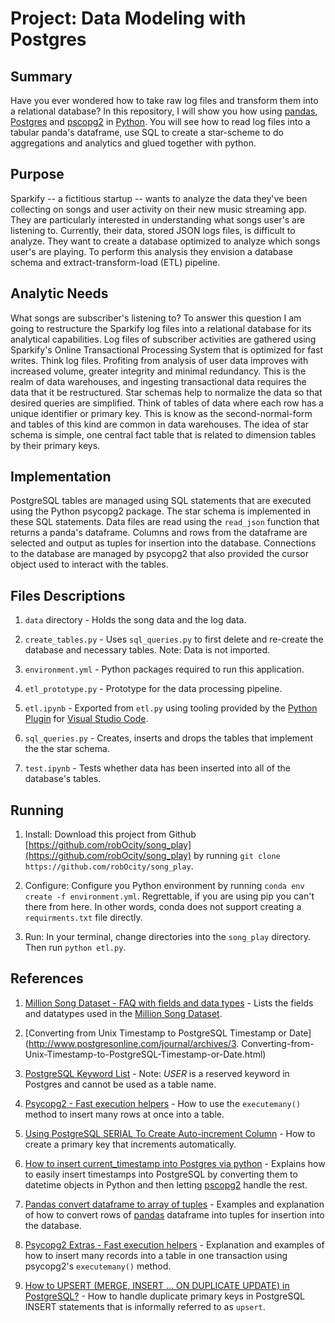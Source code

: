 # Project: Data Modeling with Postgres

## Summary

Have you ever wondered how to take raw log files and transform them into a relational database?  In this repository, I will show you how using [pandas](https://pandas.pydata.org/), [Postgres](https://www.postgresql.org/) and  [pscopg2](http://initd.org/psycopg/) in [Python](https://www.python.org/).  You will see how to read log files into a tabular panda's dataframe, use SQL to create a star-scheme to do aggregations and analytics and glued together with python.   

## Purpose

Sparkify -- a fictitious startup -- wants to analyze the data they've been collecting on songs and user activity on their new music streaming app. They are particularly interested in understanding what songs user's are listening to. Currently, their data, stored JSON logs files, is difficult to analyze.  They want to create a database optimized to analyze which songs user's are playing. To perform this analysis they envision a database schema and extract-transform-load (ETL) pipeline.

## Analytic Needs

What songs are subscriber's listening to?  To answer this question I am going to restructure the Sparkify log files into a relational database for its analytical capabilities.  Log files of subscriber activities are gathered using Sparkify's Online Transactional Processing System that is optimized for fast writes.  Think log files.  Profiting from analysis of user data improves with increased volume, greater integrity and minimal redundancy.  This is the realm of data warehouses, and ingesting transactional data requires the data that it be restructured.  Star schemas help to normalize the data so that desired queries are simplified.  Think of tables of data where each row has a unique identifier or primary key.  This is know as the second-normal-form and tables of this kind are common in data warehouses.  The idea of star schema is simple, one central fact table that is related to dimension tables by their primary keys.  

## Implementation
PostgreSQL tables are managed using SQL statements that are executed using the Python psycopg2 package.  The star schema is implemented in these SQL statements.  Data files are read using the `read_json` function that returns a panda's dataframe.  Columns and rows from the dataframe are selected and output as tuples for insertion into the database.  Connections to the database are managed by psycopg2 that also provided the cursor object used to interact with the tables.  


## Files Descriptions
1. `data` directory - Holds the song data and the log data. 
 
2. `create_tables.py` - Uses `sql_queries.py` to first delete and re-create the database and necessary tables.  Note: Data is not imported.

3. `environment.yml` - Python packages required to run this application. 

4. `etl_prototype.py` - Prototype for the data processing pipeline. 
 
5. `etl.ipynb` - Exported from `etl.py` using tooling provided by the [Python Plugin](https://code.visualstudio.com/docs/languages/python) for [Visual Studio Code](https://code.visualstudio.com/).

6. `sql_queries.py` - Creates, inserts and drops the tables that implement the the star schema.

7. `test.ipynb` - Tests whether data has been inserted into all of the database's tables.

## Running

1. Install: Download this project from Github [https://github.com/robOcity/song_play](https://github.com/robOcity/song_play) by running `git clone https://github.com/robOcity/song_play`. 
 
2. Configure: Configure you Python environment by running `conda env create -f environment.yml`.  Regrettable, if you are using pip you can't there from here.  In other words, conda does not support creating a `requirments.txt` file directly. 
 
3. Run:  In your terminal, change directories into the `song_play`  directory.  Then run `python etl.py`.  

## References

1. [Million Song Dataset - FAQ with fields and data types](http://millionsongdataset.com/faq/) - Lists the fields and datatypes used in the [Million Song Dataset](http://millionsongdataset.com/).
   
2. [Converting from Unix Timestamp to PostgreSQL Timestamp or Date](http://www.postgresonline.com/journal/archives/3. Converting-from-Unix-Timestamp-to-PostgreSQL-Timestamp-or-Date.html)

3. [PostgreSQL Keyword List](https://www.postgresql.org/docs/current/sql-keywords-appendix.html) - Note: _USER_ is a reserved keyword in Postgres and cannot be used as a table name. 
 
4. [Psycopg2 - Fast execution helpers](http://initd.org/psycopg/docs/extras.html#fast-execution-helpers) - How to use the `executemany()` method to insert many rows at once into a table.

5. [Using PostgreSQL SERIAL To Create Auto-increment Column](http://www.postgresqltutorial.com/postgresql-serial/) - How to create a primary key that increments automatically.

6. [How to insert current_timestamp into Postgres via python](https://stackoverflow.com/questions/6018214/how-to-insert-current-timestamp-into-postgres-via-python) - Explains how to easily insert timestamps into PostgreSQL by converting them to datetime objects in Python and then letting [pscopg2](http://initd.org/psycopg/) handle the rest. 

7. [Pandas convert dataframe to array of tuples](https://stackoverflow.com/questions/9758450/pandas-convert-dataframe-to-array-of-tuples) - Examples and explanation of how to convert rows of [pandas](https://pandas.pydata.org/) dataframe into tuples for insertion into the database.  

8. [Psycopg2 Extras - Fast execution helpers](http://initd.org/psycopg/docs/extras.html?highlight=executemany) - Explanation and examples of how to insert many records into a table in one transaction using psycopg2's `executemany()` method.  

9.  [How to UPSERT (MERGE, INSERT … ON DUPLICATE UPDATE) in PostgreSQL?](https://stackoverflow.com/questions/17267417/how-to-upsert-merge-insert-on-duplicate-update-in-postgresql?noredirect=1&lq=1) - How to handle duplicate primary keys in PostgreSQL INSERT statements that is informally referred to as `upsert`.  
